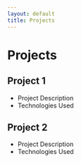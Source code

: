 ```yaml
---
layout: default
title: Projects
---
```


# Projects

## Project 1
- Project Description
- Technologies Used

## Project 2
- Project Description
- Technologies Used